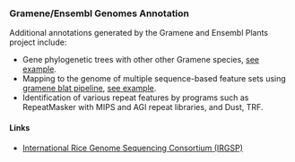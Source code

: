 ### Gramene/Ensembl Genomes Annotation

Additional annotations generated by the Gramene and Ensembl Plants
project include:

-   Gene phylogenetic trees with other other Gramene species, [see
    example](/Oryza_rufipogon/Gene/Compara_Tree?g=ORUFI01G00010;r=1:4806-7125).
-   Mapping to the genome of multiple sequence-based feature sets using
    [gramene blat
    pipeline](http://docs.gramene.org/Blat_pipeline:_sequence_mapping_analysis),
    [see example](/Oryza_rufipogon/Location/View?r=1:8001-18000).
-   Identification of various repeat features by programs such as
    RepeatMasker with MIPS and AGI repeat libraries, and Dust, TRF.

#### Links

-   [International Rice Genome Sequencing Consortium
    (IRGSP)](http://rgp.dna.affrc.go.jp/E/IRGSP/index.html)
